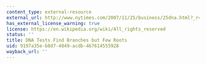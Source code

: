 ```yaml
---
content_type: external-resource
external_url: http://www.nytimes.com/2007/11/25/business/25dna.html?_r=2
has_external_license_warning: true
license: https://en.wikipedia.org/wiki/All_rights_reserved
status: ''
title: DNA Tests Find Branches but Few Roots
uid: 9197a35e-b8d7-4049-acdb-467614555928
wayback_url: ''
---
```

